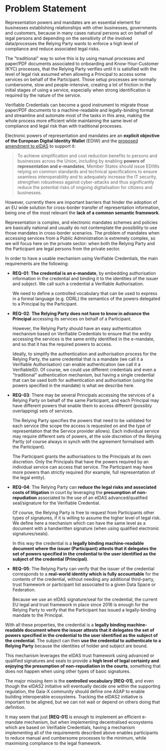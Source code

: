 # Problem Statement 

Representation powers and mandates are an essential element for businesses establishing relationships with other businesses, governments and customers, because in many cases natural persons act on behalf of legal persons and depending on the sensitivity of the involved data/processes the Relying Party wants to enforce a high level of compliance and reduce associated legal risks.

The "traditional" way to solve this is by using manual processes and paper/PDF documents associated to onboarding and Know-Your-Customer (KYC) processes, that the Relying Party verifies until it is satisfied with the level of legal risk assumed when allowing a Principal to access some services on behalf of the Participant. Those setup processes are normally cumbersome, slow and people-intensive, creating a lot of friction in the initial stages of using a service, especially when strong identification is required by the nature of the service.

Verifiable Credentials can become a good instrument to migrate those paper/PDF documents to a machine-readable and legally-binding format and streamline and automate most of the tasks in this area, making the whole process more efficient while maintaining the same level of compliance and legal risk than with traditional processes.

Electronic powers of representation and mandates are an **explicit objective of the European Digital Identity Wallet** (EDIW) and the [proposed amendment to eIDAS](https://www.europarl.europa.eu/doceo/document/A-9-2023-0038_EN.html) to support it:

> To achieve simplification and cost reduction benefits to persons and businesses across the Union, including by enabling **powers of representation and e-mandates**, Member States should issue EDIWs relying on common standards and technical specifications to ensure seamless interoperability and to adequately increase the IT security, strengthen robustness against cyber-attacks and thus significantly reduce the potential risks of ongoing digitalisation for citizens and businesses.

However, currently there are important barriers that hinder the adoption of an EU wide solution for cross-border transfer of representation information, being one of the most relevant the **lack of a common semantic framework**. 

Representation is complex, and electronic mandates schemes and policies are basically national and usually do not contemplate the possibility to use those mandates in cross-border scenarios. The problem of mandates when accessing services from a Public Administration is extremely complex, so we will focus here on the private sector: when both the Relying Party and the Participant are legal persons from the private sector.

In order to have a usable mechanism using Verifiable Credentials, the main requirements are the following:

- **REQ-01**: **The credential is an e-mandate**, by embedding authorisation information in the credential and binding it to the identities of the issuer and subject. We call such a credential a Verifiable Authorisation.
  
  We need to define a controlled vocabulary that can be used to express in a formal language (e.g. ODRL) the semantics of the powers delegated to a Principal by the Participant.

- **REQ-02**: **The Relying Party does not have to know in advance the Principal** accessing its services on behalf of a Participant.

  However, the Relying Party should have an easy authentication mechanism based on Verifiable Credentials to ensure that the entity accessing the services is the same entity identified in the e-mandate, and so that it has the required powers to access.

  Ideally, to simplify the authentication and authorisation process for the Relying Party, the same credential that is a mandate (we call it a Verifiable Authorisation) can enable authentication (we call it a VerifiableID). Of course, we could use different credentials and even a "traditional" authentication mechanism, but having a single credential that can be used both for authentication and authorisation (using the powers specified in the mandate) is what we describe here.

- **REQ-03**: There may be several Principals accessing the services of a Relying Party on behalf of the same Participant, and each Principal may have different powers that enable them to access different (possibly overlapping) sets of services.

  The Relying Party specifies the powers that need to be validated for each service (the scope the access is requested on and the type of representation that the Service provider allows). Each individual service may require different sets of powers, at the sole discretion of the Relying Partly (of course always in synch with the agreement formalised with the Participant).
    
  The Participant grants the authorisations to the Principals at its own discretion. Only the Principals that have the powers required by an individual service can access that service. The Participant may have more powers than strictly required (for example, full representation of the legal entity).

- **REQ-04**: The Relying Party can **reduce the legal risks and associated costs of litigation** in court by leveraging the **presumption of non-repudiation** associated to the use of an eIDAS advanced/qualified seal/signature for the Verifiable Credential.

  Of course, the Relying Party is free to request from Participants other types of signatures, if it is willing to assume the higher level of legal risk. We define here a mechanism which can have the same level as a document with a handwritten signature (when using qualified electronic signatures/seals).

  In this way the credential is a **legally binding machine-readable document where the issuer (Participant) attests that it delegates the set of powers specified in the credential to the user identified as the subject of the credential (Principal)**.

- **REQ-05**: The Relying Party can verify that the issuer of the credential corresponds to a **real-world identity which is fully accountable** for the contents of the credential, without needing any additional third-party, trust framework or participant list associated to a given Data Space or Federation.

  Because we use an eIDAS signature/seal for the credential, the current EU legal and trust framework in place since 2016 is enough for the Relying Party to verify that the Participant has issued a legally-binding mandate to the Principal.

With all these properties, the credential is a **legally binding machine-readable document where the issuer attests that it delegates the set of powers specified in the credential to the user identified as the subject of the credential**. The subject can then **use the credential to authenticate to a Relying Party** because the identities of holder and subject are bound.

This mechanism leverages the eIDAS trust framework using advanced or qualified signatures and seals to provide a **high level of legal certainty and enjoying the presumption of non-repudiation in the courts**, something that does not happen when using other types of basic signatures.

The major missing item is the **controlled vocabulary [REQ-01]**, and even though the eIDAS2 initiative will eventually decide one within the supporting regulation, the Gaia-X community should define one ASAP to enable building interoperable ecosystems. Tracking the eIDAS2 initiative is important to be aligned, but we can not wait or depend on others doing that definition.

It may seem that just **[REQ-01]** is enough to implement an efficient e-mandate mechanism, but when implementing decentralised ecosystems which are based on Verifiable Credentials, having a mechanism implementing all of the requirements described above enables participants to reduce manual and cumbersome processes to the minimum, while maximising compliance to the legal framework.